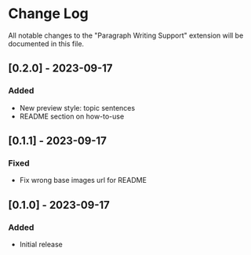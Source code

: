 # Change Log

All notable changes to the "Paragraph Writing Support" extension will be documented in this file.

<!--
Check [Keep a Changelog](http://keepachangelog.com/) for recommendations on how to structure this file.
-->

## [0.2.0] - 2023-09-17

### Added

- New preview style: topic sentences
- README section on how-to-use

## [0.1.1] - 2023-09-17

### Fixed

- Fix wrong base images url for README

## [0.1.0] - 2023-09-17

### Added

- Initial release
